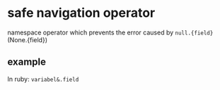 # safe navigation operator

namespace operator which prevents the error caused by `null.{field}` (None.{field})

## example

In ruby: `variabel&.field`
